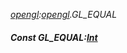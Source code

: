 _[opengl](../../modules/opengl/opengl-module.md):[opengl](../../modules/opengl/opengl-module.md).GL\_EQUAL_
##### Const GL\_EQUAL:[Int](../../modules/wonkey/wonkey-types-int.md)
